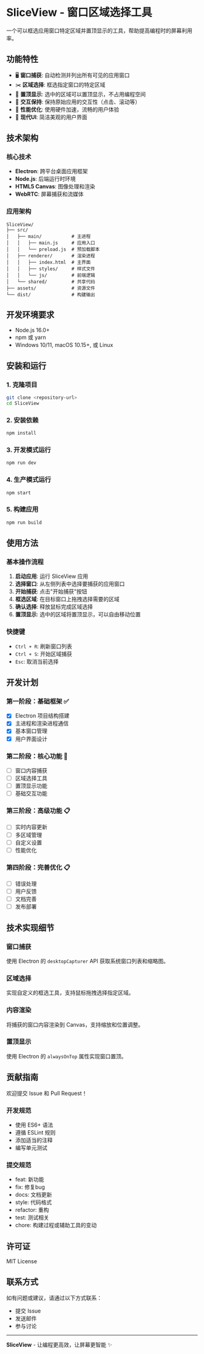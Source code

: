 # SliceView - 窗口区域选择工具

一个可以框选应用窗口特定区域并置顶显示的工具，帮助提高编程时的屏幕利用率。

## 功能特性

- 🖥️ **窗口捕获**: 自动检测并列出所有可见的应用窗口
- ✂️ **区域选择**: 框选指定窗口的特定区域
- 📌 **置顶显示**: 选中的区域可以置顶显示，不占用编程空间
- 🎯 **交互保持**: 保持原始应用的交互性（点击、滚动等）
- 🚀 **性能优化**: 使用硬件加速，流畅的用户体验
- 🎨 **现代UI**: 简洁美观的用户界面

## 技术架构

### 核心技术
- **Electron**: 跨平台桌面应用框架
- **Node.js**: 后端运行时环境
- **HTML5 Canvas**: 图像处理和渲染
- **WebRTC**: 屏幕捕获和流媒体

### 应用架构
```
SliceView/
├── src/
│   ├── main/           # 主进程
│   │   ├── main.js     # 应用入口
│   │   └── preload.js  # 预加载脚本
│   ├── renderer/       # 渲染进程
│   │   ├── index.html  # 主界面
│   │   ├── styles/     # 样式文件
│   │   └── js/         # 前端逻辑
│   └── shared/         # 共享代码
├── assets/             # 资源文件
└── dist/               # 构建输出
```

## 开发环境要求

- Node.js 16.0+
- npm 或 yarn
- Windows 10/11, macOS 10.15+, 或 Linux

## 安装和运行

### 1. 克隆项目
```bash
git clone <repository-url>
cd SliceView
```

### 2. 安装依赖
```bash
npm install
```

### 3. 开发模式运行
```bash
npm run dev
```

### 4. 生产模式运行
```bash
npm start
```

### 5. 构建应用
```bash
npm run build
```

## 使用方法

### 基本操作流程

1. **启动应用**: 运行 SliceView 应用
2. **选择窗口**: 从左侧列表中选择要捕获的应用窗口
3. **开始捕获**: 点击"开始捕获"按钮
4. **框选区域**: 在目标窗口上拖拽选择需要的区域
5. **确认选择**: 释放鼠标完成区域选择
6. **置顶显示**: 选中的区域将置顶显示，可以自由移动位置

### 快捷键

- `Ctrl + R`: 刷新窗口列表
- `Ctrl + S`: 开始区域捕获
- `Esc`: 取消当前选择

## 开发计划

### 第一阶段：基础框架 ✅
- [x] Electron 项目结构搭建
- [x] 主进程和渲染进程通信
- [x] 基本窗口管理
- [x] 用户界面设计

### 第二阶段：核心功能 🚧
- [ ] 窗口内容捕获
- [ ] 区域选择工具
- [ ] 置顶显示功能
- [ ] 基础交互功能

### 第三阶段：高级功能 📋
- [ ] 实时内容更新
- [ ] 多区域管理
- [ ] 自定义设置
- [ ] 性能优化

### 第四阶段：完善优化 📋
- [ ] 错误处理
- [ ] 用户反馈
- [ ] 文档完善
- [ ] 发布部署

## 技术实现细节

### 窗口捕获
使用 Electron 的 `desktopCapturer` API 获取系统窗口列表和缩略图。

### 区域选择
实现自定义的框选工具，支持鼠标拖拽选择指定区域。

### 内容渲染
将捕获的窗口内容渲染到 Canvas，支持缩放和位置调整。

### 置顶显示
使用 Electron 的 `alwaysOnTop` 属性实现窗口置顶。

## 贡献指南

欢迎提交 Issue 和 Pull Request！

### 开发规范
- 使用 ES6+ 语法
- 遵循 ESLint 规则
- 添加适当的注释
- 编写单元测试

### 提交规范
- feat: 新功能
- fix: 修复bug
- docs: 文档更新
- style: 代码格式
- refactor: 重构
- test: 测试相关
- chore: 构建过程或辅助工具的变动

## 许可证

MIT License

## 联系方式

如有问题或建议，请通过以下方式联系：
- 提交 Issue
- 发送邮件
- 参与讨论

---

**SliceView** - 让编程更高效，让屏幕更智能 ✨ 